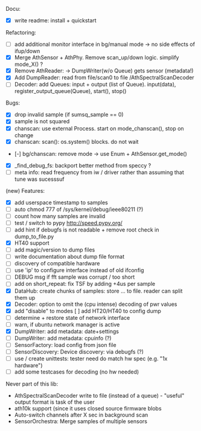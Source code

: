 Docu:
* [x] write readme: install + quickstart

Refactoring:
* [ ] add additional monitor interface in bg/manual mode -> no side effects of ifup/down
* [x] Merge AthSensor + AthPhy. Remove scan_up/down logic. simplify mode_X() ?
* [x] Remove AthReader: -> DumpWriter(w/o Queue) gets sensor (metadata!)
* [x] Add DumpReader: read from file/scan0 to file /AthSpectralScanDecoder
* [ ] Decoder: add Queues: input + output (list of Queue). input(data), register_output_queue(Queue), start(), stop()

Bugs:
* [x] drop invalid sample (if sumsq_sample == 0)
* [x] sample is not squared
* [x] chanscan: use external Process. start on mode_chanscan(), stop on change
* [x] chanscan: scan(): os.system() blocks. do not wait
* [-] bg/chanscan: remove mode -> use Enum + AthSensor.get_mode()
* [x] _find_debug_fs: backport better method from speccy ?
* [ ] meta info: read frequency from iw / driver rather than assuming that tune was sucesssuf

(new) Features:
* [x] add userspace timestamp to samples
* [ ] auto chmod 777 of /sys/kernel/debug/ieee80211 (?)
* [ ] count how many samples are invalid
* [ ] test / switch to pypy http://speed.pypy.org/
* [ ] add hint if debugfs is not readable + remove root check in dump_to_file.py
* [x] HT40 support
* [ ] add magic/version to dump files
* [ ] write documentation about dump file format
* [ ] discovery of compatible hardware
* [ ] use 'ip' to configure interface instead of old ifconfig
* [ ] DEBUG msg if fft sample was corrupt / too short
* [ ] add on short_repeat: fix TSF by adding +4us per sample
* [x] DataHub: create chunks of samples: store <len><samples><samples><data> ... to file. reader can split them up
* [x] Decoder: option to omit the (cpu intense) decoding of pwr values
* [x] add "disable" to modes
[ ] add HT20/HT40 to config dump
* [ ] determine + restore state of network interface
* [ ] warn, if ubuntu network manager is active
* [x] DumpWriter: add metadata: date+settings
* [ ] DumpWriter: add metadata: cpuinfo (?)
* [ ] SensorFactory: load config from json file
* [ ] SensorDiscovery: Device discovery: via debugfs (?)
* [ ] use / create unittests: tester need do match hw spec (e.g. "1x hardware")
* [ ] add some testcases for decoding (no hw needed)

Never part of this lib:
- AthSpectralScanDecoder write to file (instead of a queue) - "useful" output format is task of the user
- ath10k support (since it uses closed source firmware blobs
- Auto-switch channels after X sec in background scan
- SensorOrchestra: Merge samples of multiple sensors
